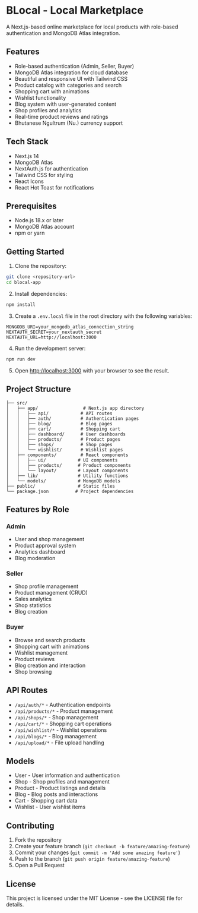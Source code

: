 # BLocal - Local Marketplace

A Next.js-based online marketplace for local products with role-based authentication and MongoDB Atlas integration.

## Features

- Role-based authentication (Admin, Seller, Buyer)
- MongoDB Atlas integration for cloud database
- Beautiful and responsive UI with Tailwind CSS
- Product catalog with categories and search
- Shopping cart with animations
- Wishlist functionality
- Blog system with user-generated content
- Shop profiles and analytics
- Real-time product reviews and ratings
- Bhutanese Ngultrum (Nu.) currency support

## Tech Stack

- Next.js 14
- MongoDB Atlas
- NextAuth.js for authentication
- Tailwind CSS for styling
- React Icons
- React Hot Toast for notifications

## Prerequisites

- Node.js 18.x or later
- MongoDB Atlas account
- npm or yarn

## Getting Started

1. Clone the repository:
```bash
git clone <repository-url>
cd blocal-app
```

2. Install dependencies:
```bash
npm install
```

3. Create a `.env.local` file in the root directory with the following variables:
```env
MONGODB_URI=your_mongodb_atlas_connection_string
NEXTAUTH_SECRET=your_nextauth_secret
NEXTAUTH_URL=http://localhost:3000
```

4. Run the development server:
```bash
npm run dev
```

5. Open [http://localhost:3000](http://localhost:3000) with your browser to see the result.

## Project Structure

```
├── src/
│   ├── app/                 # Next.js app directory
│   │   ├── api/            # API routes
│   │   ├── auth/           # Authentication pages
│   │   ├── blog/           # Blog pages
│   │   ├── cart/           # Shopping cart
│   │   ├── dashboard/      # User dashboards
│   │   ├── products/       # Product pages
│   │   ├── shops/          # Shop pages
│   │   └── wishlist/       # Wishlist pages
│   ├── components/         # React components
│   │   ├── ui/            # UI components
│   │   ├── products/      # Product components
│   │   └── layout/        # Layout components
│   ├── lib/               # Utility functions
│   └── models/            # MongoDB models
├── public/                # Static files
└── package.json          # Project dependencies
```

## Features by Role

### Admin
- User and shop management
- Product approval system
- Analytics dashboard
- Blog moderation

### Seller
- Shop profile management
- Product management (CRUD)
- Sales analytics
- Shop statistics
- Blog creation

### Buyer
- Browse and search products
- Shopping cart with animations
- Wishlist management
- Product reviews
- Blog creation and interaction
- Shop browsing

## API Routes

- `/api/auth/*` - Authentication endpoints
- `/api/products/*` - Product management
- `/api/shops/*` - Shop management
- `/api/cart/*` - Shopping cart operations
- `/api/wishlist/*` - Wishlist operations
- `/api/blogs/*` - Blog management
- `/api/upload/*` - File upload handling

## Models

- User - User information and authentication
- Shop - Shop profiles and management
- Product - Product listings and details
- Blog - Blog posts and interactions
- Cart - Shopping cart data
- Wishlist - User wishlist items

## Contributing

1. Fork the repository
2. Create your feature branch (`git checkout -b feature/amazing-feature`)
3. Commit your changes (`git commit -m 'Add some amazing feature'`)
4. Push to the branch (`git push origin feature/amazing-feature`)
5. Open a Pull Request

## License

This project is licensed under the MIT License - see the LICENSE file for details.
